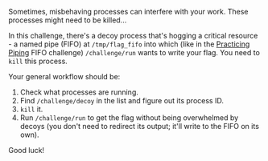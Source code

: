 Sometimes, misbehaving processes can interfere with your work.
These processes might need to be killed...

In this challenge, there's a decoy process that's hogging a critical resource - a named pipe (FIFO) at `/tmp/flag_fifo` into which (like in the [Practicing Piping](../piping) FIFO challenge) `/challenge/run` wants to write your flag.
You need to `kill` this process.

Your general workflow should be:

1. Check what processes are running.
2. Find `/challenge/decoy` in the list and figure out its process ID.
3. `kill` it.
4. Run `/challenge/run` to get the flag without being overwhelmed by decoys (you don't need to redirect its output; it'll write to the FIFO on its own).

Good luck!
